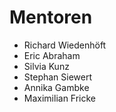 Mentoren
========

* Richard Wiedenhöft
* Eric Abraham
* Silvia Kunz
* Stephan Siewert
* Annika Gambke
* Maximilian Fricke
